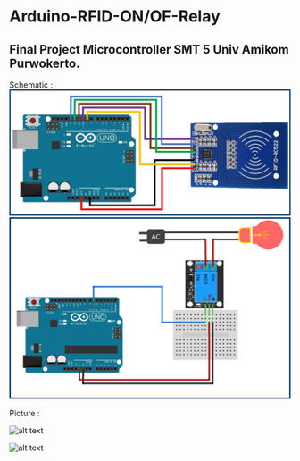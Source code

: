 # Arduino-RFID-ON/OF-Relay
## Final Project Microcontroller SMT 5 Univ Amikom Purwokerto.

Schematic :
![alt text](https://github.com/Flash715/Arduino-RFID-on-of-relay/blob/main/Schematic/RFID-Reader-RC522-interface-with-Arduino.jpg)
![alt text](https://github.com/Flash715/Arduino-RFID-on-of-relay/blob/main/Schematic/Arduino-5V-Relay.jpg)

Picture :


![alt text](https://lh3.googleusercontent.com/akgHj0MPXtmPtE62aJoHGXd6wIjV77MG_0Y5Exrm_IG_FltrUbYe1nzjo6OHO_kUAmi7AjAHFtdpePsIBWF6d1hLQqpsHvkVbD9sf2hHg2AkXD54MijNr0Www9U0xZyUSYLIjUBSBSF2RuEmCcoANVQ5PAg5DyhG8cGQy0niwWcztvQYj_AhhTT6sXdnpnCOuCy4shl_QTeT6ZR_uJ-np-21PevKg6V-__YKB1-KqRqGXj2NayxKC9_K0RcEL9fzM30AGId5Rq5AG-TxbAixuW0UnLOYiwvo2SFTc2-UMX5eX6SSwc6vqLG_FAkHLCP7Ypyox_WWZSqY_cyqc5Xhe7G33FvFsDFpxkttzUmRVdoPiu5JVCOKAilkxDEU8Ogycya4agdAZCGXS_iIY7l_Pz2khq9M_aIKAvvmRoQHbTs7LuwaFMLQDZdk8uAo4PKwemg7XO5q2_qzoTeFk86itSKjPigJf6FykiH-o-QB2qaUHlxlfWQDQYNaoyXu2qkvXFqzBWrGqfpwTUuSJNroDO4QCZnGMjmxq-rfpMvNXAjlrYFJiqtqq3oI30TQA_0HC4ixscr1XPitqmUQR2YoFPMyCJ4vvcW2x4mzBOQT_HddOYJdnf51KI3NSgkPZOF0pNdmkeo0q2468DorLOUTDGZL9kIh0uJolvCrb0sPVm14mtGOELXS_skKCsX43t7M3BNCWquURdKtS7QpvyJ3sdQ=w463-h617-no?authuser=0)



![alt text](https://lh3.googleusercontent.com/E8paxqypLNhHm9n5SjUdKf2eM0AwloKvgAHbrdm2uAGC0Cjcrl1HJ-w6HlG2Be5tY9qYyOppPKKD1aGwC32PZlw0ZIbnUpmKW4DVanqQ6H39OZIko8W71DBskoMEHroCekDlaSH7fxv_WlhJHlW-PLuxP3g1e_K7jEdFReoStGZ3OsDbx8YWju0qG1qrV8x-Nw3U19KomfR1xj9vyIFftlW5ZKvr3VdVOrc2pfox4FYK79fFJBGtFyc7_LftYDiDy_pLcMIastOpfs_63DUf_86RCN-9OUjomkAB8F08NJDlAsXkI5OvD0zMQAud6FJTxNdKzyxr5SFMIx-TuMsCaYN7hnMdJ_KctHzkioQZJRb0ijlK9Q4ffN6_XGKJHRnnSvoAXz0xc-EXCkJcgsQxr0M4UBgdktlt5tMK3H4V4RU1be4cZb-5kBB__dZMHyPFAvsuT0tIjeY3eh1FYDRBjL_aGpfx5-imBj80Iw7lxe8N2ZhkMe38RpJIGJ7r8hm4PnoeIdc2VHquteR9nk1mPdQ2Mg2_zzAV7FYfelL1-HgKTccsyqaG3h-2PpQyynzJfuvuw2Hm202TesJOQgwUVBuo-5qvf8RkppV1dUSKvHJnbps8XSzhTOGqMKZSuged9mQJA-ukRymv_96nPUWp_d7UqoIZZsnccEfelCesRDtC6UAdhbrB9MZe577whc0niS0SX4FcDf27fnl9dHLoBvA=w463-h617-no?authuser=0)


